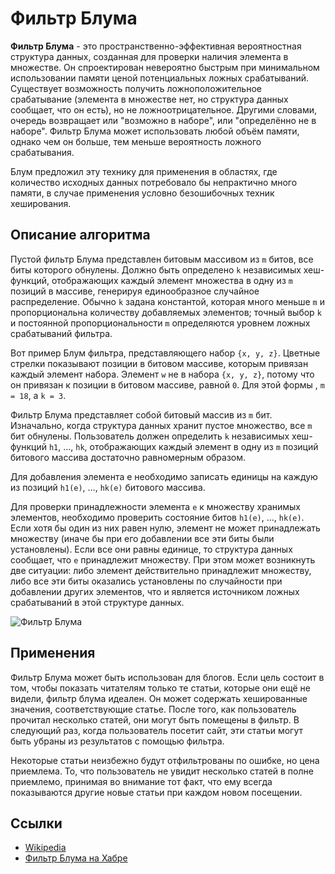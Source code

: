 # Фильтр Блума

**Фильтр Блума** - это пространственно-эффективная вероятностная структура данных, созданная для проверки наличия элемента
в множестве. Он спроектирован невероятно быстрым при минимальном использовании памяти ценой потенциальных ложных срабатываний.
Существует возможность получить ложноположительное срабатывание (элемента в множестве нет, но структура данных сообщает,
что он есть), но не ложноотрицательное. Другими словами, очередь возвращает или "возможно в наборе", или "определённо не
в наборе". Фильтр Блума может использовать любой объём памяти, однако чем он больше, тем меньше вероятность ложного
срабатывания. 

Блум предложил эту технику для применения в областях, где количество исходных данных потребовало бы непрактично много 
памяти, в случае применения условно безошибочных техник хеширования.

## Описание алгоритма

Пустой фильтр Блума представлен битовым массивом из `m` битов, все биты которого обнулены. Должно быть определено `k`
независимых хеш-функций, отображающих каждый элемент множества в одну из `m` позиций в массиве, генерируя единообразное
случайное распределение. Обычно `k` задана константой, которая много меньше `m` и пропорциональна
количеству добавляемых элементов; точный выбор `k` и постоянной пропорциональности `m` определяются уровнем ложных
срабатываний фильтра.

Вот пример Блум фильтра, представляющего набор `{x, y, z}`. Цветные стрелки показывают позиции в битовом массиве,
которым привязан каждый элемент набора. Элемент `w` не в набора `{x, y, z}`, потому что он привязан к позиции в битовом
массиве, равной `0`. Для этой формы , `m = 18`, а `k = 3`.


Фильтр Блума представляет собой битовый массив из `m` бит. Изначально, когда структура данных хранит пустое множество, все
`m` бит обнулены. Пользователь должен определить `k` независимых хеш-функций `h1`, …, `hk`,
отображающих каждый элемент в одну из `m` позиций битового массива достаточно равномерным образом.

Для добавления элемента e необходимо записать единицы на каждую из позиций `h1(e)`, …, `hk(e)`
битового массива.

Для проверки принадлежности элемента `e` к множеству хранимых элементов, необходимо проверить состояние битов
`h1(e)`, …, `hk(e)`. Если хотя бы один из них равен нулю, элемент не может принадлежать множеству
(иначе бы при его добавлении все эти биты были установлены). Если все они равны единице, то структура данных сообщает,
что `е` принадлежит множеству. При этом может возникнуть две ситуации: либо элемент действительно принадлежит множеству,
либо все эти биты оказались установлены по случайности при добавлении других элементов, что и является источником ложных
срабатываний в этой структуре данных.

![Фильтр Блума](https://upload.wikimedia.org/wikipedia/commons/a/ac/Bloom_filter.svg)

## Применения

Фильтр Блума может быть использован для блогов. Если цель состоит в том, чтобы показать читателям только те статьи,
которые они ещё не видели, фильтр блума идеален. Он может содержать хешированные значения, соответствующие статье. После
того, как пользователь прочитал несколько статей, они могут быть помещены в фильтр. В следующий раз, когда пользователь
посетит сайт, эти статьи могут быть убраны из результатов с помощью фильтра.

Некоторые статьи неизбежно будут отфильтрованы по ошибке, но цена приемлема. То, что пользователь не увидит несколько
статей в полне приемлемо, принимая во внимание тот факт, что ему всегда показываются другие новые статьи при каждом
новом посещении.

## Ссылки

- [Wikipedia](https://ru.wikipedia.org/wiki/%D0%A4%D0%B8%D0%BB%D1%8C%D1%82%D1%80_%D0%91%D0%BB%D1%83%D0%BC%D0%B0)
- [Фильтр Блума на Хабре](https://habr.com/ru/post/112069/)
